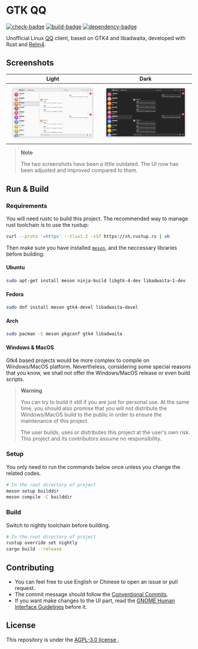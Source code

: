 # GTK QQ

[![check-badge]][check-link]
[![build-badge]][build-link]
[![dependency-badge]][dependency-link]

[check-badge]: https://github.com/lomirus/gtk-qq/workflows/check/badge.svg
[check-link]: https://github.com/lomirus/gtk-qq/actions/workflows/check.yaml
[build-badge]: https://github.com/lomirus/gtk-qq/workflows/build/badge.svg
[build-link]: https://github.com/lomirus/gtk-qq/actions/workflows/build.yaml
[dependency-badge]: https://deps.rs/repo/github/lomirus/gtk-qq/status.svg
[dependency-link]: https://deps.rs/repo/github/lomirus/gtk-qq

Unofficial Linux [QQ](https://im.qq.com/) client, based on GTK4 and libadwaita, developed with Rust and [Relm4](https://relm4.org/).

## Screenshots

| Light                                      | Dark                                     |
| ------------------------------------------ | ---------------------------------------- |
| ![Light Mode Screenshot](./docs/light.png) | ![Dark Mode Screenshot](./docs/dark.png) |

> **Note**
> 
> The two screenshots have been a little outdated. The UI now has been adjusted and improved compared to them.

## Run & Build

### Requirements

You will need rustc to build this project. The recommended way to manage rust toolchain is to use the rustup:

```bash
curl --proto '=https' --tlsv1.2 -sSf https://sh.rustup.rs | sh
```

Then make sure you have installed [`meson`](https://mesonbuild.com/Quick-guide.html), and the neccessary libraries before building:

#### Ubuntu

```bash
sudo apt-get install meson ninja-build libgtk-4-dev libadwaita-1-dev
```

#### Fedora

```bash
sudo dnf install meson gtk4-devel libadwaita-devel
```

#### Arch

```bash
sudo pacman -S meson pkgconf gtk4 libadwaita
```

#### Windows & MacOS

Gtk4 based projects would be more complex to compile on Windows/MacOS platform. Nevertheless, considering some special reasons that you know, we shall not offer the Windows/MacOS release or even build scripts. 

> **Warning**
> 
> You can try to build it still if you are just for personal use. At the same time, you should also promise that you will not distribute the Windows/MacOS build to the public in order to ensure the maintenance of this project.
> 
> The user builds, uses or distributes this project at the user's own risk. This project and its contributors assume no responsibility.

### Setup

You only need to run the commands below once unless you change the related codes.

```bash
# In the root directory of project
meson setup builddir
meson compile -C builddir
```

### Build

Switch to nightly toolchain before building.

```bash
# In the root directory of project
rustup override set nightly
cargo build --release
```

## Contributing

- You can feel free to use English or Chinese to open an issue or pull request.
- The commit message should follow the [Conventional Commits](https://www.conventionalcommits.org/en/v1.0.0/).
- If you want make changes to the UI part, read the [GNOME Human Interface Guidelines](https://developer.gnome.org/hig/index.html) before it.

## License

This repository is under the [AGPL-3.0 license ](https://github.com/lomirus/gtk-qq/blob/main/LICENSE).
